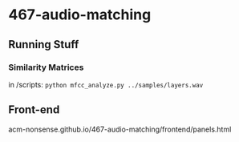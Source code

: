 # 467-audio-matching
## Running Stuff
### Similarity Matrices
in /scripts: `python mfcc_analyze.py ../samples/layers.wav`
## Front-end
acm-nonsense.github.io/467-audio-matching/frontend/panels.html

